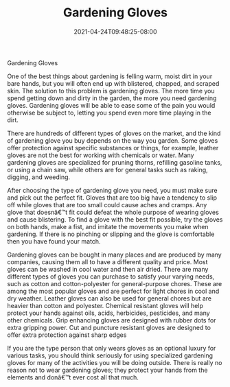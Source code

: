 ﻿---
title: "Gardening Gloves"
date: 2021-04-24T09:48:25-08:00
description: "Gardening Tips for Web Success"
featured_image: "/images/Gardening.jpg"
tags: ["Gardening"]
---
Gardening Gloves

One of the best things about gardening is felling warm, moist dirt in your bare hands, but you will often end up with blistered, chapped, and scraped skin.  The solution to this problem is gardening gloves.  The more time you spend getting down and dirty in the garden, the more you need gardening gloves.  Gardening gloves will be able to ease some of the pain you would otherwise be subject to, letting you spend even more time playing in the dirt.

There are hundreds of different types of gloves on the market, and the kind of gardening glove you buy depends on the way you garden.  Some gloves offer protection against specific substances or things, for example, leather gloves are not the best for working with chemicals or water.  Many gardening gloves are specialized for pruning thorns, refilling gasoline tanks, or using a chain saw, while others are for general tasks such as raking, digging, and weeding.

After choosing the type of gardening glove you need, you must make sure and pick out the perfect fit.  Gloves that are too big have a tendency to slip off while gloves that are too small could cause aches and cramps.  Any glove that doesnâ€™t fit could defeat the whole purpose of wearing gloves and cause blistering.  To find a glove with the best fit possible, try the gloves on both hands, make a fist, and imitate the movements you make when gardening.  If there is no pinching or slipping and the glove is comfortable then you have found your match.

Gardening gloves can be bought in many places and are produced by many companies, causing them all to have a different quality and price.  Most gloves can be washed in cool water and then air dried.  There are many different types of gloves you can purchase to satisfy your varying needs, such as cotton and cotton-polyester for general-purpose chores.  These are among the most popular gloves and are perfect for light chores in cool and dry weather.  Leather gloves can also be used for general chores but are heavier than cotton and polyester.  Chemical resistant gloves will help protect your hands against oils, acids, herbicides, pesticides, and many other chemicals.  Grip enhancing gloves are designed with rubber dots for extra gripping power.  Cut and puncture resistant gloves are designed to offer extra protection against sharp edges

If you are the type person that only wears gloves as an optional luxury for various tasks, you should think seriously for using specialized gardening gloves for many of the activities you will be doing outside.  There is really no reason not to wear gardening gloves; they protect your hands from the elements and donâ€™t ever cost all that much.




